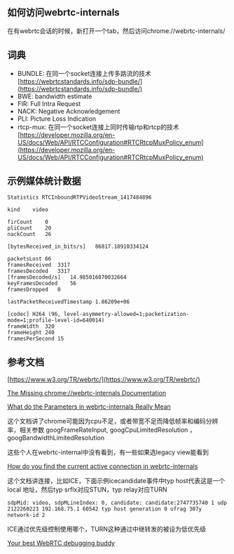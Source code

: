 
## 如何访问webrtc-internals
在有webrtc会话的时候，新打开一个tab，然后访问chrome://webrtc-internals/

## 词典
- BUNDLE: 在同一个socket连接上传多路流的技术  
[https://webrtcstandards.info/sdp-bundle/](https://webrtcstandards.info/sdp-bundle/)
- BWE: bandwidth estimate
- FIR: Full Intra Request
- NACK: Negative Acknowledgement
- PLI: Picture Loss Indication
- rtcp-mux: 在同一个socket连接上同时传输rtp和rtcp的技术  
[https://developer.mozilla.org/en-US/docs/Web/API/RTCConfiguration#RTCRtcpMuxPolicy_enum](https://developer.mozilla.org/en-US/docs/Web/API/RTCConfiguration#RTCRtcpMuxPolicy_enum)

## 示例媒体统计数据

```
Statistics RTCInboundRTPVideoStream_1417484896

kind	video

firCount	0
pliCount	20
nackCount	26

[bytesReceived_in_bits/s]	86817.18910334124

packetsLost	66
framesReceived	3317
framesDecoded	3317
[framesDecoded/s]	14.985016070032664
keyFramesDecoded	56
framesDropped	0

lastPacketReceivedTimestamp	1.86209e+06

[codec]	H264 (96, level-asymmetry-allowed=1;packetization-mode=1;profile-level-id=640014)
frameWidth	320
frameHeight	240
framesPerSecond	15
```

## 参考文档
[https://www.w3.org/TR/webrtc/](https://www.w3.org/TR/webrtc/)

[The Missing chrome://webrtc-internals Documentation](https://testrtc.com/webrtc-internals-documentation)

[What do the Parameters in webrtc-internals Really Mean](https://testrtc.com/webrtc-internals-parameters/)

这个文档讲了chrome可能因为cpu不足，或者带宽不足而降低帧率和编码分辨率，相关参数
googFrameRateInput, googCpuLimitedResolution ，googBandwidthLimitedResolution

这些个人在webrtc-internal中没有看到，有一些如果选legacy view能看到

[How do you find the current active connection in webrtc-internals](https://testrtc.com/find-webrtc-active-connection/)

这个文档讲连接，比如ICE，下面示例icecandidate事件中typ host代表这是一个local
地址，然后typ srflx对应STUN，typ relay对应TURN

```
sdpMid: video, sdpMLineIndex: 0, candidate: candidate:2747735740 1 udp 2122260223 192.168.75.1 60542 typ host generation 0 ufrag 307y network-id 2
```

ICE通过优先级控制使用哪个，TURN这种通过中继转发的被设为低优先级

[Your best WebRTC debugging buddy](https://testrtc.com/webrtc-api-trace/)


